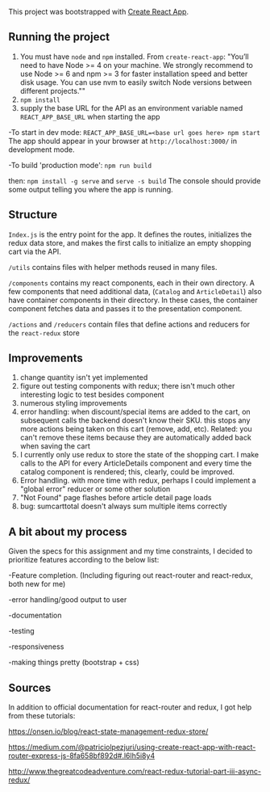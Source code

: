 This project was bootstrapped with [Create React App](https://github.com/facebookincubator/create-react-app).

## Running the project
1. You must have `node` and `npm` installed. From `create-react-app`:
"You’ll need to have Node >= 4 on your machine.
We strongly recommend to use Node >= 6 and npm >= 3 for faster installation speed and better disk usage. You can use nvm to easily switch Node versions between different projects.""
1. `npm install`
1. supply the base URL for the API as an environment variable named `REACT_APP_BASE_URL` when starting the app

-To start in dev mode: `REACT_APP_BASE_URL=<base url goes here> npm start`
The app should appear in your browser at `http://localhost:3000/` in development mode.

-To build 'production mode': `npm run build`

then: `npm install -g serve` and `serve -s build`
The console should provide some output telling you where the app is running.

## Structure
`Index.js` is the entry point for the app. It defines the routes, initializes the redux data store, and makes the first calls to initialize an empty shopping cart via the API.

`/utils` contains files with helper methods reused in many files.

`/components` contains my react components, each in their own directory. A few components that need additional data, (`Catalog` and `ArticleDetail`) also have container components in their directory. In these cases, the container component fetches data and passes it to the presentation component.

`/actions` and `/reducers` contain files that define actions and reducers for the `react-redux` store

## Improvements

1. change quantity isn't yet implemented
1. figure out testing components with redux; there isn't much other interesting logic to test besides component
1. numerous styling improvements
1. error handling: when discount/special items are added to the cart, on subsequent calls the backend doesn't know their SKU. this stops any more actions being taken on this cart (remove, add, etc). Related: you can't remove these items because they are automatically added back when saving the cart
1. I currently only use redux to store the state of the shopping cart. I make calls to the API for every ArticleDetails component and every time the catalog component is rendered; this, clearly, could be improved.
1. Error handling. with more time with redux, perhaps I could implement a "global error" reducer or some other solution
1. "Not Found" page flashes before article detail page loads
1. bug: sumcarttotal doesn't always sum multiple items correctly


## A bit about my process

Given the specs for this assignment and my time constraints, I decided to prioritize features according to the below list:

-Feature completion. (Including figuring out react-router and react-redux, both new for me)

-error handling/good output to user

-documentation

-testing

-responsiveness

-making things pretty (bootstrap + css)



## Sources
In addition to official documentation for react-router and redux, I got help from these tutorials:

https://onsen.io/blog/react-state-management-redux-store/

https://medium.com/@patriciolpezjuri/using-create-react-app-with-react-router-express-js-8fa658bf892d#.l6lh5i8y4

http://www.thegreatcodeadventure.com/react-redux-tutorial-part-iii-async-redux/
